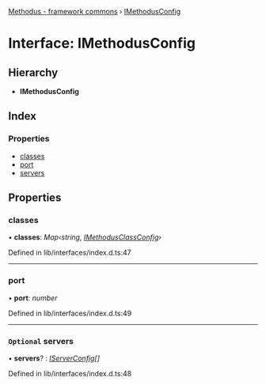 [Methodus - framework commons](../globals.md) › [IMethodusConfig](modules/framework/common/imethodusconfig.md)

# Interface: IMethodusConfig

## Hierarchy

* **IMethodusConfig**

## Index

### Properties

* [classes](modules/framework/common/imethodusconfig.md#classes)
* [port](modules/framework/common/imethodusconfig.md#port)
* [servers](modules/framework/common/imethodusconfig.md#optional-servers)

## Properties

###  classes

• **classes**: *Map‹string, [IMethodusClassConfig](modules/framework/common/imethodusclassconfig.md)›*

Defined in lib/interfaces/index.d.ts:47

___

###  port

• **port**: *number*

Defined in lib/interfaces/index.d.ts:49

___

### `Optional` servers

• **servers**? : *[IServerConfig](modules/framework/common/iserverconfig.md)[]*

Defined in lib/interfaces/index.d.ts:48
